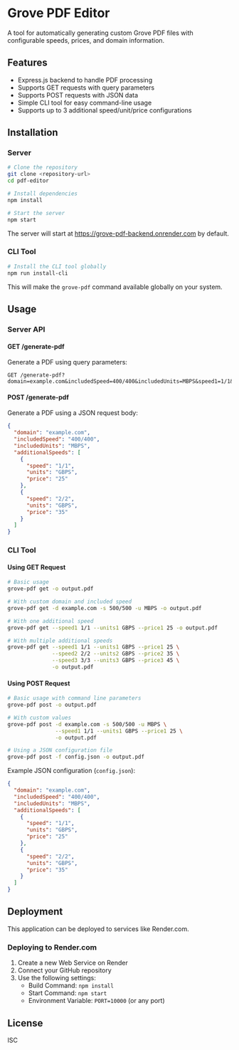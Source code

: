 # Grove PDF Editor

A tool for automatically generating custom Grove PDF files with configurable speeds, prices, and domain information.

## Features

- Express.js backend to handle PDF processing
- Supports GET requests with query parameters
- Supports POST requests with JSON data
- Simple CLI tool for easy command-line usage
- Supports up to 3 additional speed/unit/price configurations

## Installation

### Server

```bash
# Clone the repository
git clone <repository-url>
cd pdf-editor

# Install dependencies
npm install

# Start the server
npm start
```

The server will start at https://grove-pdf-backend.onrender.com by default.

### CLI Tool

```bash
# Install the CLI tool globally
npm run install-cli
```

This will make the `grove-pdf` command available globally on your system.

## Usage

### Server API

#### GET /generate-pdf

Generate a PDF using query parameters:

```
GET /generate-pdf?domain=example.com&includedSpeed=400/400&includedUnits=MBPS&speed1=1/1&units1=GBPS&price1=25
```

#### POST /generate-pdf

Generate a PDF using a JSON request body:

```json
{
  "domain": "example.com",
  "includedSpeed": "400/400",
  "includedUnits": "MBPS",
  "additionalSpeeds": [
    {
      "speed": "1/1",
      "units": "GBPS",
      "price": "25"
    },
    {
      "speed": "2/2",
      "units": "GBPS",
      "price": "35"
    }
  ]
}
```

### CLI Tool

#### Using GET Request

```bash
# Basic usage
grove-pdf get -o output.pdf

# With custom domain and included speed
grove-pdf get -d example.com -s 500/500 -u MBPS -o output.pdf

# With one additional speed
grove-pdf get --speed1 1/1 --units1 GBPS --price1 25 -o output.pdf

# With multiple additional speeds
grove-pdf get --speed1 1/1 --units1 GBPS --price1 25 \
              --speed2 2/2 --units2 GBPS --price2 35 \
              --speed3 3/3 --units3 GBPS --price3 45 \
              -o output.pdf
```

#### Using POST Request

```bash
# Basic usage with command line parameters
grove-pdf post -o output.pdf

# With custom values
grove-pdf post -d example.com -s 500/500 -u MBPS \
               --speed1 1/1 --units1 GBPS --price1 25 \
               -o output.pdf

# Using a JSON configuration file
grove-pdf post -f config.json -o output.pdf
```

Example JSON configuration (`config.json`):

```json
{
  "domain": "example.com",
  "includedSpeed": "400/400",
  "includedUnits": "MBPS",
  "additionalSpeeds": [
    {
      "speed": "1/1",
      "units": "GBPS",
      "price": "25"
    },
    {
      "speed": "2/2",
      "units": "GBPS",
      "price": "35"
    }
  ]
}
```

## Deployment

This application can be deployed to services like Render.com.

### Deploying to Render.com

1. Create a new Web Service on Render
2. Connect your GitHub repository
3. Use the following settings:
   - Build Command: `npm install`
   - Start Command: `npm start`
   - Environment Variable: `PORT=10000` (or any port)

## License

ISC 
